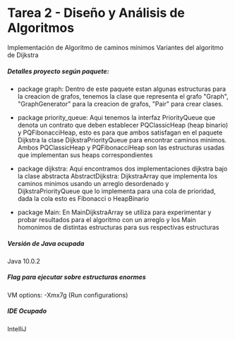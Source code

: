 # Tarea 2 - Diseño y Análisis de Algoritmos

Implementación de Algoritmo de caminos mínimos
Variantes del algoritmo de Dijkstra

##### Detalles proyecto según paquete:

- package graph:
Dentro de este paquete estan algunas estructuras para la
creacion de grafos, tenemos la clase que representa el grafo "Graph",
"GraphGenerator" para la creacion de grafos, "Pair" para crear clases.

- package priority_queue:
Aqui tenemos la interfaz PriorityQueue que denota un contrato
que deben establecer PQClassicHeap (heap binario) y PQFibonacciHeap, esto es para que ambos
satisfagan en el paquete Dijkstra la clase DijkstraPriorityQueue para encontrar caminos minimos.
Ambos PQClassicHeap y PQFibonacciHeap son las estructuras usadas que implementan sus heaps correspondientes

- package dijkstra:
Aqui encontramos dos implementaciones dijkstra bajo la clase abstracta AbstractDijkstra:
DijkstraArray que implementa los caminos minimos usando un arreglo desordenado
y DijkstraPriorityQueue que lo implementa para una cola de prioridad, dada la cola esto es 
Fibonacci o HeapBinario

- package Main:
En MainDijkstraArray se utiliza para experimentar y probar resultados para el algoritmo con un arreglo y los Main homonimos de distintas estructuras para sus respectivas estructuras


##### Versión de Java ocupada
Java 10.0.2

##### Flag para ejecutar sobre estructuras enormes
VM options: -Xmx7g (Run configurations)

##### IDE Ocupado
IntelliJ